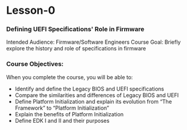 # Lesson-0
### Defining UEFI Specifications' Role in Firmware

Intended Audience: Firmware/Software Engineers Course Goal: Briefly explore the history and role of specifications in firmware

### Course Objectives: 
When you complete the course, you will be able to:

- Identify and define the Legacy BIOS and UEFI specifications
- Compare the similarities and differences of Legacy BIOS and UEFI
- Define Platform Initialization and explain its evolution from “The Framework” to “Platform Initialization”
- Explain the benefits of Platform Initialization
- Define EDK I and II and their purposes
